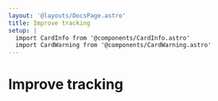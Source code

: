 ```yaml
---
layout: '@layouts/DocsPage.astro'
title: Improve tracking
setup: | 
  import CardInfo from '@components/CardInfo.astro'
  import CardWarning from '@components/CardWarning.astro'
---
```

# Improve tracking